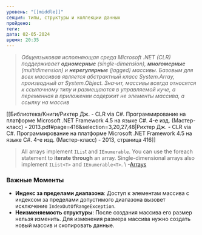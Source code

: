 ```yaml
---
уровень: "[[middle]]"
секция: типы, структуры и коллекции данных
пройдено: 
теги: 
дата: 02-05-2024
время: 20:35
---
```


> *Общеязыковая исполняющая среда Microsoft .NET (CLR) поддерживает **одномерные** (single-dimension), **многомерные** (multidimension) и **нерегулярные** (jagged) массивы. Базовым для всех массивов является абстрактный класс System.Array, производный от System.Object. Значит, массивы всегда относятся к ссылочному типу и размещаются в управляемой куче, а переменная в приложении содержит не элементы массива, а ссылку на массив*

[[Библиотека/Книги/Рихтер Дж. - CLR via C#. Программирование на платформе Microsoft .NET Framework 4.5 на языке C#. 4-е изд. (Мастер-класс) - 2013.pdf#page=416&selection=3,20,27,48|Рихтер Дж. - CLR via C#. Программирование на платформе Microsoft .NET Framework 4.5 на языке C#. 4-е изд. (Мастер-класс) - 2013, страница 416]]

> All arrays implement `ILis`t and `IEnumerable`. You can use the foreach statement to **iterate through** an array. Single-dimensional arrays also implement `IList<T>` and `IEnumerable<T>`.
> \ -[Arrays](https://learn.microsoft.com/en-us/dotnet/csharp/language-reference/builtin-types/arrays#implicitly-typed-arrays)

### Важные Моменты

- **Индекс за пределами диапазона**: Доступ к элементам массива с индексом за пределами допустимого диапазона вызовет исключение `IndexOutOfRangeException`.
- **Неизменяемость структуры**: После создания массива его размер нельзя изменить. Для изменения размера массива нужно создать новый массив и скопировать данные.